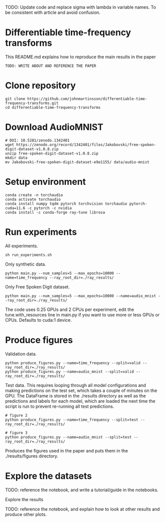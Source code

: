 TODO: Update code and replace sigma with lambda in variable names. To be consistent with article and avoid confusion.

# Differentiable time-frequency transforms

This README.md explains how to reproduce the main results in the paper

    TODO: WRITE ABOUT AND REFERENCE THE PAPER
    
# Clone repository

    git clone https://github.com/johnmartinsson/differentiable-time-frequency-transforms.git
    cd differentiable-time-frequency-transforms

# Download AudioMNIST
    
    # DOI: 10.5281/zenodo.1342401
    wget https://zenodo.org/record/1342401/files/Jakobovski/free-spoken-digit-dataset-v1.0.8.zip
    unzip free-spoken-digit-dataset-v1.0.8.zip
    mkdir data
    mv Jakobovski-free-spoken-digit-dataset-e9e1155/ data/audio-mnist
    
# Setup environment


    conda create -n torchaudio
    conda activate torchaudio
    conda install numpy tqdm pytorch torchvision torchaudio pytorch-cuda=11.6 -c pytorch -c nvidia
    conda install -c conda-forge ray-tune librosa

    

# Run experiments

All experiments.

    sh run_experiments.sh

Only synthetic data.

    python main.py --num_samples=5 --max_epochs=10000 --name=time_frequency --ray_root_dir=./ray_results/
   
Only Free Spoken Digit dataset.

    python main.py --num_samples=5 --max_epochs=10000 --name=audio_mnist --ray_root_dir=./ray_results/
    
The code uses 0.25 GPUs and 2 CPUs per experiment, edit the tune.with_resources line in main.py if you want to use more or less GPUs or CPUs. Defaults to cuda:1 device.

# Produce figures

Validation data.

    python produce_figures.py --name=time_frequency --split=valid --ray_root_dir=./ray_results/
    python produce_figures.py --name=audio_mnist --split=valid --ray_root_dir=./ray_results/

Test data. This requires looping through all model configurations and making predictions on the test set, which takes a couple of minutes on the GPU. The DataFrame is stored in the ./results directory as well as the predictions and labels for each model, which are loaded the next time the script is run to prevent re-running all test predictions.

    # figure 2
    python produce_figures.py --name=time_frequency --split=test --ray_root_dir=./ray_results/
    
    # figure 3
    python produce_figures.py --name=audio_mnist --split=test --ray_root_dir=./ray_results/
    
Produces the figures used in the paper and puts them in the ./results/figures directory.

# Explore the datasets

TODO: reference the notebook, and write a tutorial/guide in the notebooks.

Explore the results

TODO: reference the notebook, and explain how to look at other results and produce other plots.
